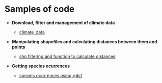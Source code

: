 <h1>Samples of code </h1>
 
- <b>Download, filter and management of climate data</b>
  - [climate_data](https://github.com/AlejandroJaramilloUran/climate_data)

- <b>Manipulating shapefiles and calculating distances between them and points</b>
  - [shp filtering and function to calculate distances](https://github.com/AlejandroJaramilloUran/shp_manipulation
)
  
- <b>Getting species ocurrences</b>
  - [species ocurrences using rgbif](https://github.com/AlejandroJaramilloUran/getting_sp_ocurrences/tree/main)





<!--
**AlejandroJaramilloUran/AlejandroJaramilloUran** is a ✨ _special_ ✨ repository because its `README.md` (this file) appears on your GitHub profile.

Here are some ideas to get you started:

- 🔭 I’m currently working on ...
- 🌱 I’m currently learning ...
- 👯 I’m looking to collaborate on ...
- 🤔 I’m looking for help with ...
- 💬 Ask me about ...
- 📫 How to reach me: ...
- 😄 Pronouns: ...
- ⚡ Fun fact: ...
-->
